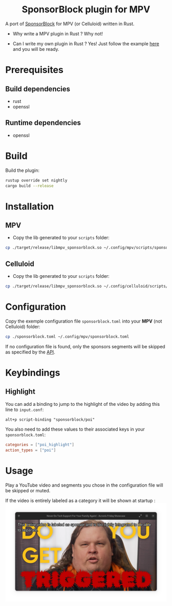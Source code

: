<h1 align="center">SponsorBlock plugin for MPV</h1>

A port of [SponsorBlock](https://github.com/ajayyy/SponsorBlock) for MPV (or Celluloid) written in Rust.

- Why write a MPV plugin in Rust ?
Why not!

- Can I write my own plugin in Rust ?
Yes! Just follow the example [here](https://crates.io/crates/mpv-client) and you will be ready.

# Prerequisites

## Build dependencies
- rust
- openssl

## Runtime dependencies
- openssl

# Build
Build the plugin:
```bash
rustup override set nightly
cargo build --release
```

# Installation

## MPV

- Copy the lib generated to your `scripts` folder:
```bash
cp ./target/release/libmpv_sponsorblock.so ~/.config/mpv/scripts/sponsorblock.so
```

## Celluloid

- Copy the lib generated to your `scripts` folder:
```bash
cp ./target/release/libmpv_sponsorblock.so ~/.config/celluloid/scripts/sponsorblock.so
```

# Configuration

Copy the exemple configuration file `sponsorblock.toml` into your **MPV** (not Celluloid) folder:
```bash
cp ./sponsorblock.toml ~/.config/mpv/sponsorblock.toml
```

If no configuration file is found, only the sponsors segments will be skipped as specified by the [API](https://wiki.sponsor.ajay.app/w/API_Docs).

# Keybindings

## Highlight

You can add a binding to jump to the highlight of the video by adding this line to `input.conf`:
```
alt+p script-binding "sponsorblock/poi"
```

You also need to add these values to their associated keys in your `sponsorblock.toml`:
```toml
categories = ["poi_highlight"]
action_types = ["poi"]
```

# Usage

Play a YouTube video and segments you chose in the configuration file will be skipped or muted.

If the video is entirely labeled as a category it will be shown at startup :
![celluloid](images/celluloid.png)

